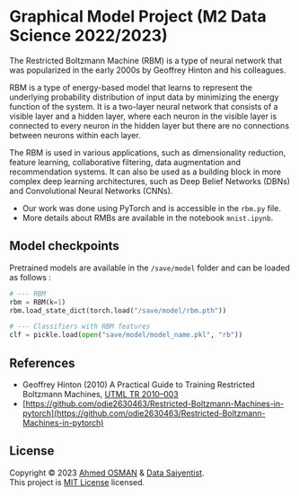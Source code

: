 # Graphical Model Project (M2 Data Science 2022/2023)

The Restricted Boltzmann Machine (RBM) is a type of neural network that was popularized in the early 2000s by Geoffrey Hinton and his colleagues.

RBM is a type of energy-based model that learns to represent the underlying probability distribution of input data by minimizing the energy function of the system. It is a two-layer neural network that consists of a visible layer and a hidden layer, where each neuron in the visible layer is connected to every neuron in the hidden layer but there are no connections between neurons within each layer.

The RBM is used in various applications, such as dimensionality reduction, feature learning, collaborative filtering, data augmentation and recommendation systems. It can also be used as a building block in more complex deep learning architectures, such as Deep Belief Networks (DBNs) and Convolutional Neural Networks (CNNs).

- Our work was done using PyTorch and is accessible in the `rbm.py` file.
- More details about RMBs are available in the notebook `mnist.ipynb`.

## Model checkpoints

Pretrained models are available in the `/save/model` folder and can be loaded as follows :

```python
# --- RBM
rbm = RBM(k=1)
rbm.load_state_dict(torch.load("/save/model/rbm.pth"))

# --- Classifiers with RBM features
clf = pickle.load(open("save/model/model_name.pkl", "rb"))
```

## References

* Geoffrey Hinton (2010) A Practical Guide to Training Restricted Boltzmann Machines, [UTML TR 2010–003](https://www.cs.toronto.edu/~hinton/absps/guideTR.pdf)
* [https://github.com/odie2630463/Restricted-Boltzmann-Machines-in-pytorch](https://github.com/odie2630463/Restricted-Boltzmann-Machines-in-pytorch)

## License

Copyright © 2023 [Ahmed OSMAN](https://github.com/AhmedOsman00py) & [Data Saiyentist](https://github.com/DataSaiyentist). <br />
This project is [MIT License](https://github.com/AhmedOsman00py/Restricted_Boltzmann_Machines/blob/main/LICENSE) licensed.

